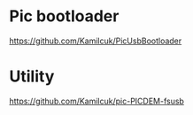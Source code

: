 # Pic bootloader

https://github.com/Kamilcuk/PicUsbBootloader

# Utility

https://github.com/Kamilcuk/pic-PICDEM-fsusb
